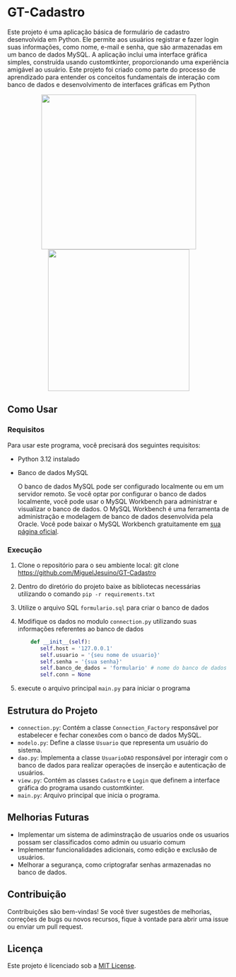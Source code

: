 

# GT-Cadastro
Este projeto é uma aplicação básica de formulário de cadastro desenvolvida em Python. Ele permite aos usuários registrar e fazer login suas informações, como nome, e-mail e senha, que são armazenadas em um banco de dados MySQL. A aplicação inclui uma interface gráfica simples, construída usando customtkinter, proporcionando uma experiência amigável ao usuário. Este projeto foi criado como parte do processo de aprendizado para entender os conceitos fundamentais de interação com banco de dados e desenvolvimento de interfaces gráficas em Python

<div align='center'>
  <img width='350' src="./wireframes/gui_login.png"/>
  <img width='320' src="./wireframes/gui_cadastro.png"/>
</div>

## Como Usar

### Requisitos

Para usar este programa, você precisará dos seguintes requisitos:

- Python 3.12 instalado
- Banco de dados MySQL
  
    O banco de dados MySQL pode ser configurado localmente ou em um servidor remoto. Se você optar por configurar o banco de dados localmente, você pode usar o MySQL Workbench para administrar e visualizar o banco de dados. O MySQL Workbench é uma ferramenta de administração e modelagem de banco de dados desenvolvida pela Oracle. Você pode baixar o MySQL Workbench gratuitamente em [sua página oficial](https://www.mysql.com/products/workbench/).


### Execução
1. Clone o repositório para o seu ambiente local:
    git clone https://github.com/MiguelJesuino/GT-Cadastro
2. Dentro do diretório do projeto baixe as bibliotecas necessárias utilizando o comando `pip -r requirements.txt`
3. Utilize o arquivo SQL `formulario.sql` para criar o banco de dados
4. Modifique os dados no modulo `connection.py` utilizando suas informações referentes ao banco de dados
   
   ```python
       def __init__(self):
          self.host = '127.0.0.1'
          self.usuario = '{seu nome de usuario}'
          self.senha = '{sua senha}'
          self.banco_de_dados = 'formulario' # nome do banco de dados
          self.conn = None
   ```
   
5. execute o arquivo principal `main.py` para iniciar o programa

## Estrutura do Projeto

- `connection.py`: Contém a classe `Connection_Factory` responsável por estabelecer e fechar conexões com o banco de dados MySQL.
- `modelo.py`: Define a classe `Usuario` que representa um usuário do sistema.
- `dao.py`: Implementa a classe `UsuarioDAO` responsável por interagir com o banco de dados para realizar operações de inserção e autenticação de usuários.
- `view.py`: Contém as classes `Cadastro` e `Login` que definem a interface gráfica do programa usando customtkinter.
- `main.py`: Arquivo principal que inicia o programa.

## Melhorias Futuras

- Implementar um sistema de adiminstração de usuarios onde os usuarios possam ser classificados como admin ou usuario comum 
- Implementar funcionalidades adicionais, como edição e exclusão de usuários.
- Melhorar a segurança, como criptografar senhas armazenadas no banco de dados.


## Contribuição

Contribuições são bem-vindas! Se você tiver sugestões de melhorias, correções de bugs ou novos recursos, fique à vontade para abrir uma issue ou enviar um pull request.

## Licença

Este projeto é licenciado sob a [MIT License](https://opensource.org/licenses/MIT).
